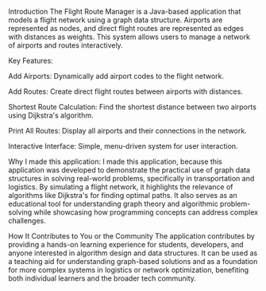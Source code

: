 Introduction
The Flight Route Manager is a Java-based application that models a flight network using a graph data structure. Airports are represented as nodes, and direct flight routes are represented as edges with distances as weights. This system allows users to manage a network of airports and routes interactively.


Key Features:

Add Airports: Dynamically add airport codes to the flight network.

Add Routes: Create direct flight routes between airports with distances.

Shortest Route Calculation: Find the shortest distance between two airports using Dijkstra's algorithm.

Print All Routes: Display all airports and their connections in the network.

Interactive Interface: Simple, menu-driven system for user interaction.

Why I made this application: 
I made this application, because this application was developed to demonstrate the practical use of graph data structures in solving real-world problems, specifically in transportation and logistics. By simulating a flight network, it highlights the relevance of algorithms like Dijkstra's for finding optimal paths. It also serves as an educational tool for understanding graph theory and algorithmic problem-solving while showcasing how programming concepts can address complex challenges.

How It Contributes to You or the Community
The application contributes by providing a hands-on learning experience for students, developers, and anyone interested in algorithm design and data structures. It can be used as a teaching aid for understanding graph-based solutions and as a foundation for more complex systems in logistics or network optimization, benefiting both individual learners and the broader tech community.

